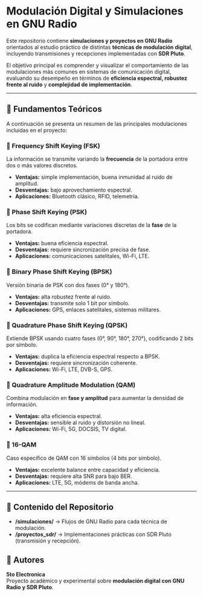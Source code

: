 # Modulación Digital y Simulaciones en GNU Radio

Este repositorio contiene **simulaciones y proyectos en GNU Radio** orientados al estudio práctico de distintas **técnicas de modulación digital**, incluyendo transmisiones y recepciones implementadas con **SDR Pluto**.  

El objetivo principal es comprender y visualizar el comportamiento de las modulaciones más comunes en sistemas de comunicación digital, evaluando su desempeño en términos de **eficiencia espectral, robustez frente al ruido** y **complejidad de implementación**.

---

## 📘 Fundamentos Teóricos

A continuación se presenta un resumen de las principales modulaciones incluidas en el proyecto:

### 🔹 Frequency Shift Keying (FSK)
La información se transmite variando la **frecuencia** de la portadora entre dos o más valores discretos.  
- **Ventajas:** simple implementación, buena inmunidad al ruido de amplitud.  
- **Desventajas:** bajo aprovechamiento espectral.  
- **Aplicaciones:** Bluetooth clásico, RFID, telemetría.

### 🔹 Phase Shift Keying (PSK)
Los bits se codifican mediante variaciones discretas de la **fase** de la portadora.  
- **Ventajas:** buena eficiencia espectral.  
- **Desventajas:** requiere sincronización precisa de fase.  
- **Aplicaciones:** comunicaciones satelitales, Wi-Fi, LTE.

### 🔹 Binary Phase Shift Keying (BPSK)
Versión binaria de PSK con dos fases (0° y 180°).  
- **Ventajas:** alta robustez frente al ruido.  
- **Desventajas:** transmite solo 1 bit por símbolo.  
- **Aplicaciones:** GPS, enlaces satelitales, sistemas militares.

### 🔹 Quadrature Phase Shift Keying (QPSK)
Extiende BPSK usando cuatro fases (0°, 90°, 180°, 270°), codificando 2 bits por símbolo.  
- **Ventajas:** duplica la eficiencia espectral respecto a BPSK.  
- **Desventajas:** requiere sincronización coherente.  
- **Aplicaciones:** Wi-Fi, LTE, DVB-S, GPS.

### 🔹 Quadrature Amplitude Modulation (QAM)
Combina modulación en **fase y amplitud** para aumentar la densidad de información.  
- **Ventajas:** alta eficiencia espectral.  
- **Desventajas:** sensible al ruido y distorsión no lineal.  
- **Aplicaciones:** Wi-Fi, 5G, DOCSIS, TV digital.

### 🔹 16-QAM
Caso específico de QAM con 16 símbolos (4 bits por símbolo).  
- **Ventajas:** excelente balance entre capacidad y eficiencia.  
- **Desventajas:** requiere alta SNR para bajo BER.  
- **Aplicaciones:** LTE, 5G, módems de banda ancha.

---

## 🧩 Contenido del Repositorio

- **/simulaciones/** → Flujos de GNU Radio para cada técnica de modulación.  
- **/proyectos_sdr/** → Implementaciones prácticas con SDR Pluto (transmisión y recepción).  


## 👤 Autores

**5to Electronica**  
Proyecto académico y experimental sobre **modulación digital con GNU Radio y SDR Pluto**.  
